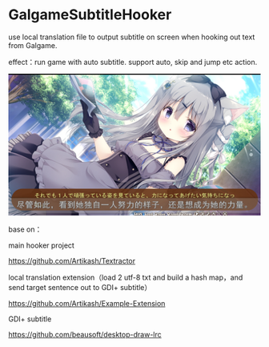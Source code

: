# GalgameSubtitleHooker
use local translation file to output subtitle on screen when hooking out text from Galgame.

effect：run game with auto subtitle. support auto, skip and jump etc action.

![1574867581397](assets/1574867581397.png)

base on：

main hooker project

https://github.com/Artikash/Textractor

local translation extension（load 2 utf-8 txt and build a hash map，and send target sentence out to GDI+ subtitle）

<https://github.com/Artikash/Example-Extension> 

GDI+ subtitle

https://github.com/beausoft/desktop-draw-lrc